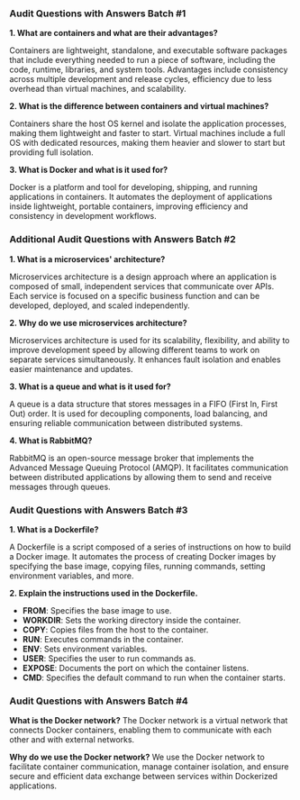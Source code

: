 ### Audit Questions with Answers Batch #1

**1. What are containers and what are their advantages?**

Containers are lightweight, standalone, and executable software packages that include everything needed to run a piece of software, including the code, runtime, libraries, and system tools. Advantages include consistency across multiple development and release cycles, efficiency due to less overhead than virtual machines, and scalability.

**2. What is the difference between containers and virtual machines?**

Containers share the host OS kernel and isolate the application processes, making them lightweight and faster to start. Virtual machines include a full OS with dedicated resources, making them heavier and slower to start but providing full isolation.

**3. What is Docker and what is it used for?**

Docker is a platform and tool for developing, shipping, and running applications in containers. It automates the deployment of applications inside lightweight, portable containers, improving efficiency and consistency in development workflows.

### Additional Audit Questions with Answers Batch #2

**1. What is a microservices' architecture?**

Microservices architecture is a design approach where an application is composed of small, independent services that communicate over APIs. Each service is focused on a specific business function and can be developed, deployed, and scaled independently.

**2. Why do we use microservices architecture?**

Microservices architecture is used for its scalability, flexibility, and ability to improve development speed by allowing different teams to work on separate services simultaneously. It enhances fault isolation and enables easier maintenance and updates.

**3. What is a queue and what is it used for?**

A queue is a data structure that stores messages in a FIFO (First In, First Out) order. It is used for decoupling components, load balancing, and ensuring reliable communication between distributed systems.

**4. What is RabbitMQ?**

RabbitMQ is an open-source message broker that implements the Advanced Message Queuing Protocol (AMQP). It facilitates communication between distributed applications by allowing them to send and receive messages through queues.

### Audit Questions with Answers Batch #3

**1. What is a Dockerfile?**

A Dockerfile is a script composed of a series of instructions on how to build a Docker image. It automates the process of creating Docker images by specifying the base image, copying files, running commands, setting environment variables, and more.

**2. Explain the instructions used in the Dockerfile.**

- **FROM**: Specifies the base image to use.
- **WORKDIR**: Sets the working directory inside the container.
- **COPY**: Copies files from the host to the container.
- **RUN**: Executes commands in the container.
- **ENV**: Sets environment variables.
- **USER**: Specifies the user to run commands as.
- **EXPOSE**: Documents the port on which the container listens.
- **CMD**: Specifies the default command to run when the container starts.

### Audit Questions with Answers Batch #4
**What is the Docker network?**
The Docker network is a virtual network that connects Docker containers, enabling them to communicate with each other and with external networks.

**Why do we use the Docker network?**
We use the Docker network to facilitate container communication, manage container isolation, and ensure secure and efficient data exchange between services within Dockerized applications.

